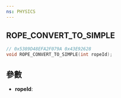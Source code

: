 ```yaml
---
ns: PHYSICS
---
```

## ROPE_CONVERT_TO_SIMPLE

```c
// 0x5389D48EFA2F079A 0x43E92628
void ROPE_CONVERT_TO_SIMPLE(int ropeId);
```


## 參數
* **ropeId**: 

